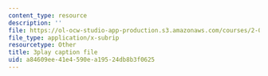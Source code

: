```yaml
---
content_type: resource
description: ''
file: https://ol-ocw-studio-app-production.s3.amazonaws.com/courses/2-003sc-engineering-dynamics-fall-2011/a84609ee41e4590ea19524db8b3f0625_OxcCPTc_bXw.vtt
file_type: application/x-subrip
resourcetype: Other
title: 3play caption file
uid: a84609ee-41e4-590e-a195-24db8b3f0625
---
```

